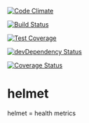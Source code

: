 [![Code Climate](https://codeclimate.com/repos/554426f26956804030009d14/badges/fb6d8a2d9aa72673eb66/gpa.svg)](https://codeclimate.com/repos/554426f26956804030009d14/feed)

[![Build Status](https://travis-ci.org/HealthAPI/helmet.svg)](https://travis-ci.org/HealthAPI/helmet)

[![Test Coverage](https://codeclimate.com/repos/554426f26956804030009d14/badges/fb6d8a2d9aa72673eb66/coverage.svg)](https://codeclimate.com/repos/554426f26956804030009d14/feed)

[![devDependency Status](https://david-dm.org/HealthAPI/helmet/dev-status.svg)](https://david-dm.org/HealthAPI/helmet#info=devDependencies)

[![Coverage Status](https://coveralls.io/repos/HealthAPI/helmet/badge.svg)](https://coveralls.io/r/HealthAPI/helmet)

# helmet
helmet = health metrics
